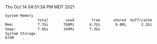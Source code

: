 Thu Oct 14 04:51:34 PM MDT 2021
```bash
System Memory
               total        used        free      shared  buff/cache   available
Mem:           7.7Gi       760Mi       4.7Gi       9.0Mi       2.2Gi       6.6Gi
Swap:          7.6Gi       344Mi       7.3Gi
System Storage
674M	.
```
```bash
